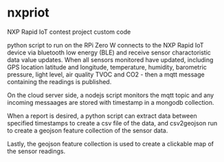 # nxpriot
NXP Rapid IoT contest project custom code

python script to run on the RPi Zero W connects to the NXP Rapid IoT device via bluetooth low energy 
(BLE) and receive sensor charactoristic data value updates. When all sensors monitored have updated,
including GPS location latitude and longitude, temperature, humidity, barometric pressure, light level,
air quality TVOC and CO2 - then a mqtt message containing the readings is published.

On the cloud server side, a nodejs script monitors the mqtt topic and any incoming messaages are stored with
timestamp in a mongodb collection.

When a report is desired, a python script can extract data between specified timestamps to create a csv 
file of the data, and csv2geojson run to create a geojson feature collection of the sensor data.

Lastly, the geojson feature collection is used to create a clickable map of the sensor readings. 

